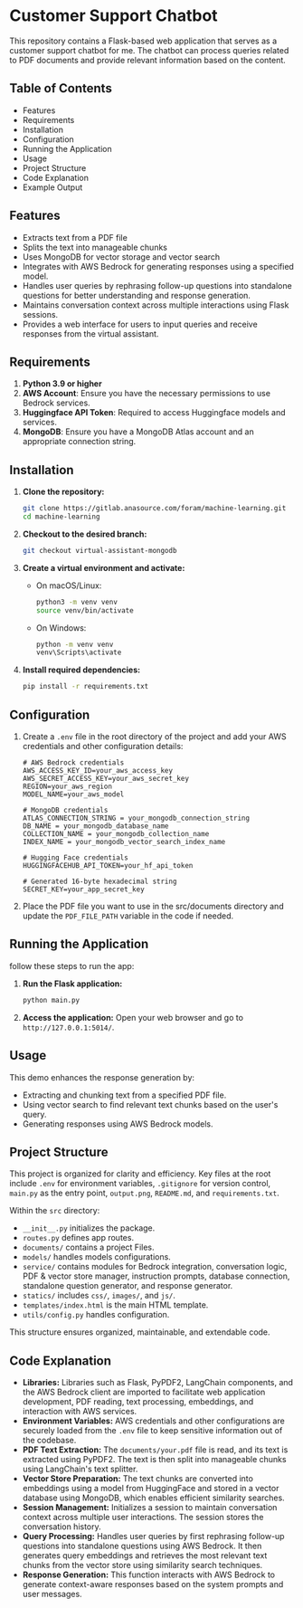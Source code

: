 # Customer Support Chatbot

This repository contains a Flask-based web application that serves as a customer support chatbot for me. The chatbot can process queries related to PDF documents and provide relevant information based on the content.

## Table of Contents

- Features
- Requirements
- Installation
- Configuration
- Running the Application
- Usage
- Project Structure
- Code Explanation
- Example Output

## Features

- Extracts text from a PDF file
- Splits the text into manageable chunks
- Uses MongoDB for vector storage and vector search
- Integrates with AWS Bedrock for generating responses using a specified model.
- Handles user queries by rephrasing follow-up questions into standalone questions for better understanding and response generation.
- Maintains conversation context across multiple interactions using Flask sessions.
- Provides a web interface for users to input queries and receive responses from the virtual assistant.

## Requirements

1. **Python 3.9 or higher**
2. **AWS Account**: Ensure you have the necessary permissions to use Bedrock services.
3. **Huggingface API Token**: Required to access Huggingface models and services.
4. **MongoDB**: Ensure you have a MongoDB Atlas account and an appropriate connection string.

## Installation

1. **Clone the repository:**
   ```bash
   git clone https://gitlab.anasource.com/foram/machine-learning.git
   cd machine-learning
   ```

2. **Checkout to the desired branch:**
   ```bash
   git checkout virtual-assistant-mongodb
   ```

3. **Create a virtual environment and activate:**
   - On macOS/Linux:
     ```bash
     python3 -m venv venv
     source venv/bin/activate
     ```
   - On Windows:
     ```bash
     python -m venv venv
     venv\Scripts\activate
     ```

4. **Install required dependencies:**
   ```bash
   pip install -r requirements.txt
   ```

## Configuration

1. Create a `.env` file in the root directory of the project and add your AWS credentials and other configuration details:
    ```dotenv
    # AWS Bedrock credentials
    AWS_ACCESS_KEY_ID=your_aws_access_key
    AWS_SECRET_ACCESS_KEY=your_aws_secret_key
    REGION=your_aws_region
    MODEL_NAME=your_aws_model

    # MongoDB credentials
    ATLAS_CONNECTION_STRING = your_mongodb_connection_string
    DB_NAME = your_mongodb_database_name
    COLLECTION_NAME = your_mongodb_collection_name
    INDEX_NAME = your_mongodb_vector_search_index_name

    # Hugging Face credentials
    HUGGINGFACEHUB_API_TOKEN=your_hf_api_token

    # Generated 16-byte hexadecimal string 
    SECRET_KEY=your_app_secret_key
    ```

2. Place the PDF file you want to use in the src/documents directory and update the `PDF_FILE_PATH` variable in the code if needed.

## Running the Application

follow these steps to run the app:

1. **Run the Flask application:**

    ```bash
    python main.py
    ```

4. **Access the application:** 
Open your web browser and go to `http://127.0.0.1:5014/`. 

## Usage

This demo enhances the response generation by:
- Extracting and chunking text from a specified PDF file.
- Using vector search to find relevant text chunks based on the user's query.
- Generating responses using AWS Bedrock models.

## Project Structure

This project is organized for clarity and efficiency. Key files at the root include `.env` for environment variables, `.gitignore` for version control, `main.py` as the entry point, `output.png`, `README.md`, and `requirements.txt`.

Within the `src` directory:

- `__init__.py` initializes the package.
- `routes.py` defines app routes.
- `documents/` contains a project Files.
- `models/` handles models configurations.
- `service/` contains modules for Bedrock integration, conversation logic, PDF & vector store manager, instruction prompts, database connection, standalone question generator, and response generator.
- `statics/` includes `css/`, `images/`, and `js/`.
- `templates/index.html` is the main HTML template.
- `utils/config.py` handles configuration.

This structure ensures organized, maintainable, and extendable code.

## Code Explanation

- **Libraries:** Libraries such as Flask, PyPDF2, LangChain components, and the AWS Bedrock client are imported to facilitate web application development, PDF reading, text processing, embeddings, and interaction with AWS services.
- **Environment Variables:** AWS credentials and other configurations are securely loaded from the `.env` file to keep sensitive information out of the codebase.
- **PDF Text Extraction:** The `documents/your.pdf` file is read, and its text is extracted using PyPDF2. The text is then split into manageable chunks using LangChain's text splitter.
- **Vector Store Preparation:** The text chunks are converted into embeddings using a model from HuggingFace and stored in a vector database using MongoDB, which enables efficient similarity searches.
- **Session Management:**  Initializes a session to maintain conversation context across multiple user interactions. The session stores the conversation history.
- **Query Processing:** Handles user queries by first rephrasing follow-up questions into standalone questions using AWS Bedrock. It then generates query embeddings and retrieves the most relevant text chunks from the vector store using similarity search techniques.
- **Response Generation:** This function interacts with AWS Bedrock to generate context-aware responses based on the system prompts and user messages.

